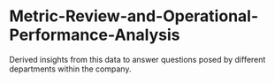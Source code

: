 # Metric-Review-and-Operational-Performance-Analysis
Derived insights from this data to answer questions posed by different departments within the company.
